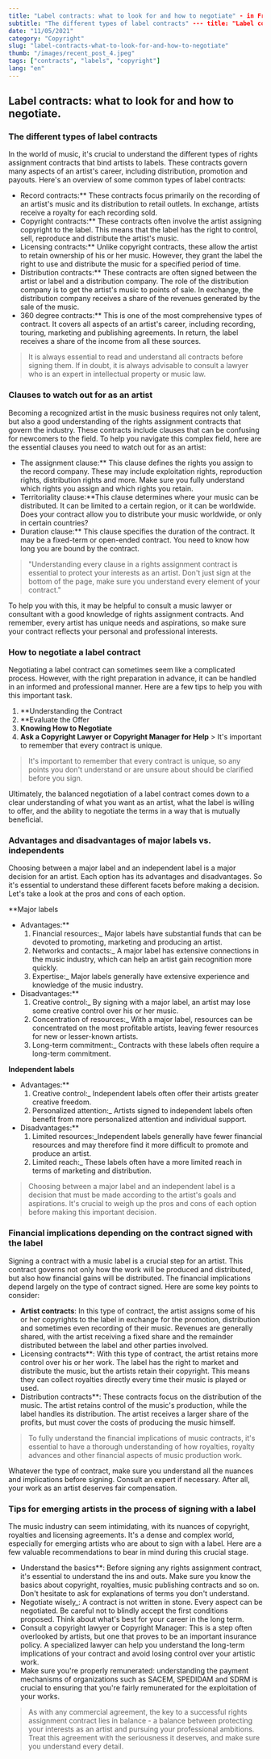 ```yaml
---
title: "Label contracts: what to look for and how to negotiate" - in French only
subtitle: "The different types of label contracts" --- title: "Label contracts: what to look for and how to negotiate
date: "11/05/2021"
category: "Copyright"
slug: "label-contracts-what-to-look-for-and-how-to-negotiate"
thumb: "/images/recent_post_4.jpeg"
tags: ["contracts", "labels", "copyright"]
lang: "en"
---
```


## Label contracts: what to look for and how to negotiate.

### The different types of label contracts

In the world of music, it's crucial to understand the different types of rights assignment contracts that bind artists to labels. These contracts govern many aspects of an artist's career, including distribution, promotion and payouts. Here's an overview of some common types of label contracts:

-   Record contracts:\*\*
    These contracts focus primarily on the recording of an artist's music and its distribution to retail outlets. In exchange, artists receive a royalty for each recording sold.
-   Copyright contracts:\*\*
    These contracts often involve the artist assigning copyright to the label. This means that the label has the right to control, sell, reproduce and distribute the artist's music.
-   Licensing contracts:\*\*
    Unlike copyright contracts, these allow the artist to retain ownership of his or her music. However, they grant the label the right to use and distribute the music for a specified period of time.
-   Distribution contracts:\*\*
    These contracts are often signed between the artist or label and a distribution company. The role of the distribution company is to get the artist's music to points of sale. In exchange, the distribution company receives a share of the revenues generated by the sale of the music.
-   360 degree contracts:\*\*
    This is one of the most comprehensive types of contract. It covers all aspects of an artist's career, including recording, touring, marketing and publishing agreements. In return, the label receives a share of the income from all these sources.

> It is always essential to read and understand all contracts before signing them. If in doubt, it is always advisable to consult a lawyer who is an expert in intellectual property or music law.

### Clauses to watch out for as an artist

Becoming a recognized artist in the music business requires not only talent, but also a good understanding of the rights assignment contracts that govern the industry. These contracts include clauses that can be confusing for newcomers to the field. To help you navigate this complex field, here are the essential clauses you need to watch out for as an artist:

-   The assignment clause:\*\* This clause defines the rights you assign to the record company. These may include exploitation rights, reproduction rights, distribution rights and more. Make sure you fully understand which rights you assign and which rights you retain.
-   Territoriality clause:\*\*This clause determines where your music can be distributed. It can be limited to a certain region, or it can be worldwide. Does your contract allow you to distribute your music worldwide, or only in certain countries?
-   Duration clause:\*\* This clause specifies the duration of the contract. It may be a fixed-term or open-ended contract. You need to know how long you are bound by the contract.

> "Understanding every clause in a rights assignment contract is essential to protect your interests as an artist. Don't just sign at the bottom of the page, make sure you understand every element of your contract."

To help you with this, it may be helpful to consult a music lawyer or consultant with a good knowledge of rights assignment contracts. And remember, every artist has unique needs and aspirations, so make sure your contract reflects your personal and professional interests.

### How to negotiate a label contract

Negotiating a label contract can sometimes seem like a complicated process. However, with the right preparation in advance, it can be handled in an informed and professional manner. Here are a few tips to help you with this important task.

1. \*\*Understanding the Contract
2. \*\*Evaluate the Offer
3. **Knowing How to Negotiate**
4. **Ask a Copyright Lawyer or Copyright Manager for Help** > It's important to remember that every contract is unique.

> It's important to remember that every contract is unique, so any points you don't understand or are unsure about should be clarified before you sign.

Ultimately, the balanced negotiation of a label contract comes down to a clear understanding of what you want as an artist, what the label is willing to offer, and the ability to negotiate the terms in a way that is mutually beneficial.

### Advantages and disadvantages of major labels vs. independents

Choosing between a major label and an independent label is a major decision for an artist. Each option has its advantages and disadvantages. So it's essential to understand these different facets before making a decision. Let's take a look at the pros and cons of each option.

\*\*Major labels

-   Advantages:\*\*
    1. Financial resources:\_ Major labels have substantial funds that can be devoted to promoting, marketing and producing an artist.
    2. Networks and contacts:\_ A major label has extensive connections in the music industry, which can help an artist gain recognition more quickly.
    3. Expertise:\_ Major labels generally have extensive experience and knowledge of the music industry.
-   Disadvantages:\*\*
    1. Creative control:\_ By signing with a major label, an artist may lose some creative control over his or her music.
    2. Concentration of resources:\_ With a major label, resources can be concentrated on the most profitable artists, leaving fewer resources for new or lesser-known artists.
    3. Long-term commitment:\_ Contracts with these labels often require a long-term commitment.

**Independent labels**

-   Advantages:\*\*
    1. Creative control:\_ Independent labels often offer their artists greater creative freedom.
    2. Personalized attention:\_ Artists signed to independent labels often benefit from more personalized attention and individual support.
-   Disadvantages:\*\*
    1. Limited resources:\_Independent labels generally have fewer financial resources and may therefore find it more difficult to promote and produce an artist.
    2. Limited reach:\_ These labels often have a more limited reach in terms of marketing and distribution.

> Choosing between a major label and an independent label is a decision that must be made according to the artist's goals and aspirations. It's crucial to weigh up the pros and cons of each option before making this important decision.

### Financial implications depending on the contract signed with the label

Signing a contract with a music label is a crucial step for an artist. This contract governs not only how the work will be produced and distributed, but also how financial gains will be distributed. The financial implications depend largely on the type of contract signed. Here are some key points to consider:

-   **Artist contracts**: In this type of contract, the artist assigns some of his or her copyrights to the label in exchange for the promotion, distribution and sometimes even recording of their music. Revenues are generally shared, with the artist receiving a fixed share and the remainder distributed between the label and other parties involved.
-   Licensing contracts\*\*: With this type of contract, the artist retains more control over his or her work. The label has the right to market and distribute the music, but the artists retain their copyright. This means they can collect royalties directly every time their music is played or used.
-   Distribution contracts\*\*: These contracts focus on the distribution of the music. The artist retains control of the music's production, while the label handles its distribution. The artist receives a larger share of the profits, but must cover the costs of producing the music himself.

> To fully understand the financial implications of music contracts, it's essential to have a thorough understanding of how royalties, royalty advances and other financial aspects of music production work.

Whatever the type of contract, make sure you understand all the nuances and implications before signing. Consult an expert if necessary. After all, your work as an artist deserves fair compensation.

### Tips for emerging artists in the process of signing with a label

The music industry can seem intimidating, with its nuances of copyright, royalties and licensing agreements. It's a dense and complex world, especially for emerging artists who are about to sign with a label. Here are a few valuable recommendations to bear in mind during this crucial stage.

-   Understand the basics\*\*: Before signing any rights assignment contract, it's essential to understand the ins and outs. Make sure you know the basics about copyright, royalties, music publishing contracts and so on. Don't hesitate to ask for explanations of terms you don't understand.
-   Negotiate wisely\_: A contract is not written in stone. Every aspect can be negotiated. Be careful not to blindly accept the first conditions proposed. Think about what's best for your career in the long term.
-   Consult a copyright lawyer or Copyright Manager: This is a step often overlooked by artists, but one that proves to be an important insurance policy. A specialized lawyer can help you understand the long-term implications of your contract and avoid losing control over your artistic work.
-   Make sure you're properly remunerated: understanding the payment mechanisms of organizations such as SACEM, SPEDIDAM and SDRM is crucial to ensuring that you're fairly remunerated for the exploitation of your works.

> As with any commercial agreement, the key to a successful rights assignment contract lies in balance - a balance between protecting your interests as an artist and pursuing your professional ambitions. Treat this agreement with the seriousness it deserves, and make sure you understand every detail.
